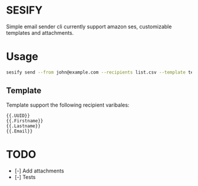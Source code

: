 # SESIFY

Simple email sender cli currently support amazon ses, customizable templates and attachments.

# Usage

```bash
sesify send --from john@example.com --recipients list.csv --template templates/template.html --subject "hello there"
```

## Template
Template support the following recipient varibales:

```golang
{{.UUID}}
{{.Firstname}}
{{.Lastname}}
{{.Email}}
```


# TODO

- [-] Add attachments
- [-] Tests